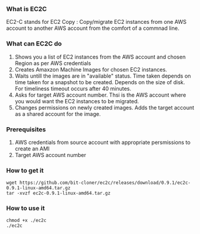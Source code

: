 ### What is EC2C
EC2-C stands for EC2 Copy : Copy/migrate EC2 instances from one AWS account to another AWS account from the comfort of a commnad line.

### What can EC2C do
1. Shows you a list of EC2 instances from the AWS account and chosen Region as per AWS credentials
2. Creates Amaxzon Machine Images for chosen EC2 instances.
3. Waits untill the images are in "available" status. Time taken depends on time taken for a snapshot to be created. Depends on the size of disk. For timeliness timeout occurs after 40 minutes.
4. Asks for target AWS account number. Thsi is the AWS account where you would want the EC2 instances to be migrated.
5. Changes permissions on newly created images. Adds the target account as a shared account for the image.

### Prerequisites
1. AWS credentials from source account with appropriate persmissions to create an AMI 
2. Target AWS account number

### How to get it
```
wget https://github.com/bit-cloner/ec2c/releases/download/0.9.1/ec2c-0.9.1-linux-amd64.tar.gz
tar -xvzf ec2c-0.9.1-linux-amd64.tar.gz
```
### How to use it
```
chmod +x ./ec2c
./ec2c
```